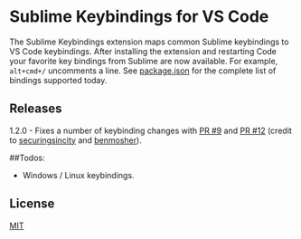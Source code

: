# Sublime Keybindings for VS Code
The Sublime Keybindings extension maps common Sublime keybindings to VS Code keybindings. After installing the extension and restarting Code your favorite
key bindings from Sublime are now available. For example, `alt+cmd+/` uncomments a line. See [package.json](package.json) for the complete list of bindings
supported today.

## Releases

1.2.0 - Fixes a number of keybinding changes with [PR #9](https://github.com/Microsoft/vscode-sublime-keybindings/pull/9) and [PR #12](https://github.com/Microsoft/vscode-sublime-keybindings/pull/12) (credit to [securingsincity](https://github.com/Microsoft/vscode-sublime-keybindings/issues?q=is%3Apr+author%3Asecuringsincity) and [benmosher](https://github.com/Microsoft/vscode-sublime-keybindings/issues?q=is%3Apr+author%3Abenmosher)).
 
##Todos:

- Windows / Linux keybindings.

## License
[MIT](license.txt)
